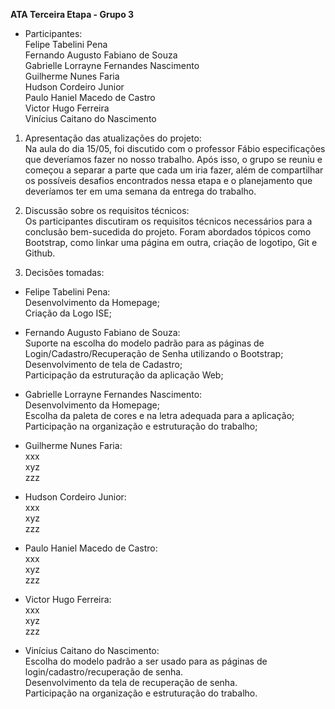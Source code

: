 **ATA Terceira Etapa - Grupo 3**

* Participantes: <br>
Felipe Tabelini Pena <br>
Fernando Augusto Fabiano de Souza<br>
Gabrielle Lorrayne Fernandes Nascimento<br>
Guilherme Nunes Faria<br>
Hudson Cordeiro Junior<br>
Paulo Haniel Macedo de Castro<br>
Victor Hugo Ferreira<br>
Vinícius Caitano do Nascimento<br>

1) Apresentação das atualizações do projeto: <br>
Na aula do dia 15/05, foi discutido com o professor Fábio especificações que deveríamos fazer no nosso trabalho. Após isso, o grupo se reuniu e começou a separar a parte que cada um iria fazer, além de compartilhar os possíveis desafios encontrados nessa etapa e o planejamento que deveríamos ter em uma semana da entrega do trabalho. <br>

2) Discussão sobre os requisitos técnicos: <br>
Os participantes discutiram os requisitos técnicos necessários para a conclusão bem-sucedida do projeto. Foram abordados tópicos como Bootstrap, como linkar uma página em outra, criação de logotipo, Git e Github.<br>

3) Decisões tomadas: <br>
  * Felipe Tabelini Pena: <br>
   Desenvolvimento da Homepage;<br>
   Criação da Logo ISE;
   
   * Fernando Augusto Fabiano de Souza: <br>
   Suporte na escolha do modelo padrão para as páginas de Login/Cadastro/Recuperação de Senha utilizando o Bootstrap; <br>
   Desenvolvimento de tela de Cadastro; <br>
   Participação da estruturação da aplicação Web; <br>
   
   * Gabrielle Lorrayne Fernandes Nascimento: <br>
     Desenvolvimento da Homepage; <br>
     Escolha da paleta de cores e na letra adequada para a aplicação; <br>
     Participação na organização e estruturação do trabalho; <br>
     
   * Guilherme Nunes Faria: <br>
   xxx <br>
   xyz <br>
   zzz <br>   
   
   * Hudson Cordeiro Junior: <br>
   xxx <br>
   xyz <br>
   zzz <br>  
   
   * Paulo Haniel Macedo de Castro: <br>
   xxx <br>
   xyz <br>
   zzz <br>  
   
   * Victor Hugo Ferreira: <br>
   xxx <br>
   xyz <br>
   zzz <br>  
   
  * Vinícius Caitano do Nascimento: <br>
   Escolha do modelo padrão a ser usado para as páginas de login/cadastro/recuperação de senha. <br>
   Desenvolvimento da tela de recuperação de senha.<br>
   Participação na organização e estruturação do trabalho. <br>
   
   
   
